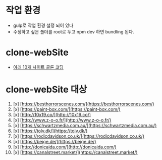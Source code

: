 
# 작업 환경 
  - gulp로 작업 환경 설정 되어 있다
  - 수정하고 싶은 폴더를 root로 두고 npm dev 하면 bundling 된다.

# clone-webSite
  - [아래 10개 사이트 클론 코딩](https://happyjy-learning-scss.netlify.app/)

# clone-webSite 대상
1. [x] [https://besthorrorscenes.com/](https://besthorrorscenes.com/)
2. [x] [https://paint-box.com/](https://paint-box.com/)
3. [x] [http://10x19.co/](http://10x19.co/)
4. [x] [http://www.z-o-o.fr/](http://www.z-o-o.fr/)
5. [x] [https://schwartzmedia.com.au/](https://schwartzmedia.com.au/)
6. [x] [https://tolv.dk/](https://tolv.dk/)
7. [x] [https://rodicdavidson.co.uk/](https://rodicdavidson.co.uk/)
8. [x] [https://beige.de/](https://beige.de/)
9. [x] [http://donicaida.com/](http://donicaida.com/)
10. [x] [https://canalstreet.market/](https://canalstreet.market/)
